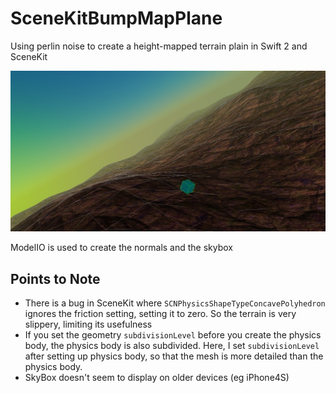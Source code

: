 # SceneKitBumpMapPlane
Using perlin noise to create a height-mapped terrain plain in Swift 2 and SceneKit

![BumpyPlane](/BumpyPlane.jpg)

ModelIO is used to create the normals and the skybox

## Points to Note

- There is a bug in SceneKit where `SCNPhysicsShapeTypeConcavePolyhedron` ignores the friction setting, setting it to zero. So the terrain is very slippery, limiting its usefulness
- If you set the geometry `subdivisionLevel` before you create the physics body, the physics body is also subdivided. Here, I set `subdivisionLevel` after setting up physics body, so that the mesh is more detailed than the physics body.
- SkyBox doesn't seem to display on older devices (eg iPhone4S)

